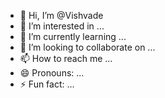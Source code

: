 - 👋 Hi, I’m @Vishvade
- 👀 I’m interested in ...
- 🌱 I’m currently learning ...
- 💞️ I’m looking to collaborate on ...
- 📫 How to reach me ...
- 😄 Pronouns: ...
- ⚡ Fun fact: ...

<!---
Vishvade/Vishvade is a ✨ special ✨ repository because its `README.md` (this file) appears on your GitHub profile.
You can click the Preview link to take a look at your changes.
--->
